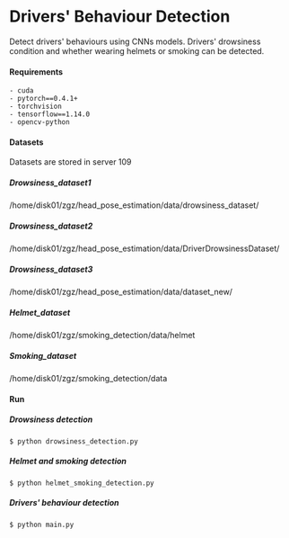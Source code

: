 # Drivers' Behaviour Detection
Detect drivers' behaviours using CNNs models.
Drivers' drowsiness condition and whether wearing helmets or smoking can be detected.


#### Requirements

~~~shell
- cuda
- pytorch==0.4.1+
- torchvision
- tensorflow==1.14.0
- opencv-python
~~~


#### Datasets
Datasets are stored in server 109
##### Drowsiness_dataset1
/home/disk01/zgz/head_pose_estimation/data/drowsiness_dataset/
##### Drowsiness_dataset2
/home/disk01/zgz/head_pose_estimation/data/DriverDrowsinessDataset/
##### Drowsiness_dataset3
/home/disk01/zgz/head_pose_estimation/data/dataset_new/
##### Helmet_dataset
/home/disk01/zgz/smoking_detection/data/helmet
##### Smoking_dataset
/home/disk01/zgz/smoking_detection/data



#### Run

##### Drowsiness detection
~~~shell
$ python drowsiness_detection.py
~~~

##### Helmet and smoking detection
~~~shell
$ python helmet_smoking_detection.py
~~~

##### Drivers' behaviour detection
~~~shell
$ python main.py
~~~
